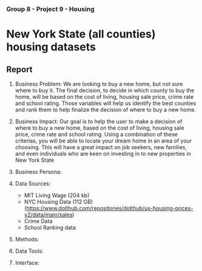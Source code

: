 ### Group 8 - Project 9 - Housing 
# New York State (all counties) housing datasets 

## Report 
1. Business Problem: We are looking to buy a new home, but not sure where to buy it. The final decision, to decide in which county to buy the home, will be based on the cost of living, housing sale price, crime rate and school rating. Those variables will help us identify the best counties and rank them to help finalize the decision of where to buy a new home. 

2. Business Impact: Our goal is to help the user to make a decision of where to buy a new home, based on the cost of living, housing sale price, crime rate and school rating. Using a combination of these criterias, you will be able to locate your dream home in an area of your choosing. This will have a great impact on job seekers, new families, and even individuals who are keen on investing in to new properties in New York State

3. Business Persona: 

4. Data Sources:
    - MIT Living Wage (204 kb) 
    - NYC Housing Data (112 GB) (https://www.dolthub.com/repositories/dolthub/us-housing-prices-v2/data/main/sales)
    - Crime Data 
    - School Ranking data 

5. Methods:

6. Data Tools:

7. Interface: 

